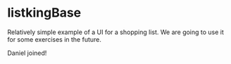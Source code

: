 # listkingBase
Relatively simple example of a UI for a shopping list.
We are going to use it for some exercises in the future.

Daniel joined!
